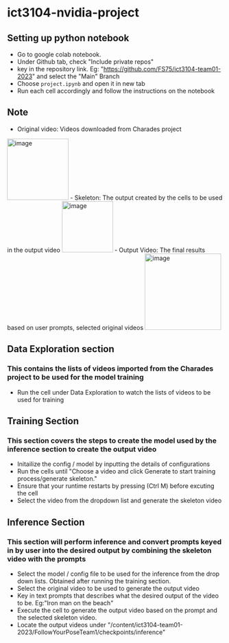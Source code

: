 # ict3104-nvidia-project

## Setting up python notebook
- Go to google colab notebook.
- Under Github tab, check "Include private repos"
- key in the repository link. Eg: "https://github.com/FS75/ict3104-team01-2023" and select the "Main" Branch
- Choose `project.ipynb` and open it in new tab
- Run each cell accordingly and follow the instructions on the notebook


## Note
- Original video: Videos downloaded from Charades project
 <img width="143" alt="image" src="https://github.com/FS75/ict3104-team01-2023/assets/135947288/fa1037fa-1cca-4305-813a-0507ee677d9a">
- Skeleton: The output created by the cells to be used in the output video
 <img width="119" alt="image" src="https://github.com/FS75/ict3104-team01-2023/assets/135947288/6ed50482-b7ac-4dc6-8542-7baff96b64ff">
- Output Video: The final results based on user prompts, selected original videos
<img width="178" alt="image" src="https://github.com/FS75/ict3104-team01-2023/assets/135947288/812e356d-7d43-48b9-b0ac-7c12aa79efa3">

## Data Exploration section
### This contains the lists of videos imported from the Charades project to be used for the model training 
- Run the cell under Data Exploration to watch the lists of videos to be used for training

## Training Section
### This section covers the steps to create the model used by the inference section to create the output video
- Initailize the config / model by inputting the details of configurations
- Run the cells until "Choose a video and click Generate to start training process/generate skeleton."
- Ensure that your runtime restarts by pressing (Ctrl  M) before excuting the cell
- Select the video from the dropdown list and generate the skeleton video

## Inference Section
### This section will perform inference and convert prompts keyed in by user into the desired output by combining the skeleton video with the prompts

- Select the model / config file to be used for the inference from the drop down lists. Obtained after running the training section.
- Select the original video to be used to generate the output video
- Key in text prompts that describes what the desired output of the video to be. Eg:"Iron man on the beach"
- Execute the cell to generate the output video based on the prompt and the selected skeleton video.
- Locate the output videos under "/content/ict3104-team01-2023/FollowYourPoseTeam1/checkpoints/inference"


